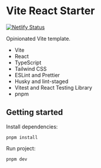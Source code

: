# Vite React Starter

[![Netlify Status](https://api.netlify.com/api/v1/badges/558554c3-01c7-4fdf-89be-768eb568d2cf/deploy-status)](https://app.netlify.com/sites/candid-youtiao-9f651e/deploys)

Opinionated Vite template.

- Vite
- React
- TypeScript
- Tailwind CSS
- ESLint and Prettier
- Husky and lint-staged
- Vitest and React Testing Library
- pnpm

## Getting started

Install dependencies:

```
pnpm install
```

Run project:

```
pnpm dev
```
